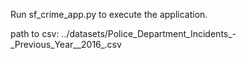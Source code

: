 Run sf_crime_app.py to execute the application.

path to csv: 
../datasets/Police_Department_Incidents_-\_Previous_Year__2016_.csv
